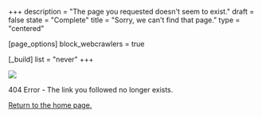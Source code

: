 +++
description = "The page you requested doesn't seem to exist."
draft = false
state = "Complete"
title = "Sorry, we can't find that page."
type = "centered"

[page_options]
block_webcrawlers = true

[_build]
list = "never"
+++

![](/images/sad_rhino.png)

404 Error - The link you followed no longer exists.

[Return to the home page.](/)